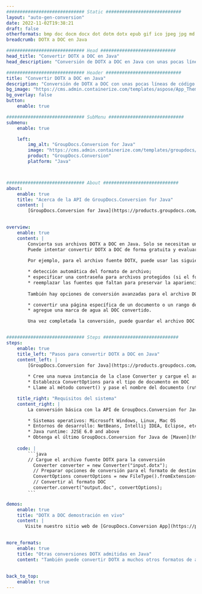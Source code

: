 ```yaml
---
############################# Static ############################
layout: "auto-gen-conversion"
date: 2022-11-02T19:38:21
draft: false
otherformats: bmp doc docm docx dot dotm dotx epub gif ico jpeg jpg md odt ott pdf png psd rtf tex tif tiff txt xps
breadcrumb: DOTX a DOC en Java

############################# Head ############################
head_title: "Convertir DOTX a DOC en Java"
head_description: "Conversión de DOTX a DOC en Java con unas pocas líneas de código. Convierta más de 160 formatos de archivo con la API de conversión de documentos de GroupDocs para Java"

############################# Header ############################
title: "Convertir DOTX a DOC en Java"
description: "Conversión de DOTX a DOC con unas pocas líneas de código Java"
bg_image: "https://cms.admin.containerize.com/templates/aspose/App_Themes/V3/images/bg/header1.png"
bg_overlay: false
button:
    enable: true

############################# SubMenu ############################
submenu:
    enable: true

    left:
        img_alt: "GroupDocs.Conversion for Java"
        image: "https://cms.admin.containerize.com/templates/groupdocs/images/product-logos/90x90-noborder/groupdocs-conversion-java.png"
        product: "GroupDocs.Conversion"
        platform: "Java"



############################# About ############################
about:
    enable: true
    title: "Acerca de la API de GroupDocs.Conversion for Java"
    content: |
        [GroupDocs.Conversion for Java](https://products.groupdocs.com/conversion/java/) es una API de conversión de formato de archivo avanzada para convertir entre formatos populares de imagen y documento como Microsoft Office, OpenDocument, PDF, HTML, correo electrónico, CAD. y mucho más con solo unas pocas líneas de código. La API nativa detecta automáticamente los formatos de los documentos originales y ofrece muchas opciones para personalizar los documentos convertidos. Junto con la función de extraer información de un documento, también admite el almacenamiento en caché de los resultados de la conversión en el disco local de forma predeterminada. Sin embargo, se puede admitir cualquier tipo de almacenamiento en caché mediante la implementación de las interfaces adecuadas: Amazon S3, Dropbox, Google Drive, Windows Azure, Reddis o cualquier otra.
    

overview:
    enable: true
    content: |
        Convierta sus archivos DOTX a DOC en Java. Solo se necesitan un par de líneas de código Java en cualquier plataforma de su elección, como Windows, Linux, macOS.
        Puede intentar convertir DOTX a DOC de forma gratuita y evaluar la calidad de los resultados de la conversión. Junto con los sencillos scripts de conversión de archivos, puede probar opciones más sofisticadas para cargar el archivo de origen DOTX y almacenar la salida DOC. 
        
        Por ejemplo, para el archivo fuente DOTX, puede usar las siguientes opciones de carga:

        * detección automática del formato de archivo;
        * especificar una contraseña para archivos protegidos (si el formato de archivo lo admite);
        * reemplazar las fuentes que faltan para preservar la apariencia del documento.
        
        También hay opciones de conversión avanzadas para el archivo DOC:

        * convertir una página específica de un documento o un rango de páginas;
        * agregue una marca de agua al DOC convertido.

        Una vez completada la conversión, puede guardar el archivo DOC en su ruta de archivo local o en cualquier almacenamiento de terceros, como FTP, Amazon S3, Google Drive, Dropbox, etc. Tenga en cuenta que para convertir DOTX a DOC, no necesita instalar ningún software adicional, como MS Office, Open Office, Adobe Acrobat Reader, etc.


############################# Steps ############################
steps:
    enable: true
    title_left: "Pasos para convertir DOTX a DOC en Java"
    content_left: |
        [GroupDocs.Conversion for Java](https://products.groupdocs.com/conversion/java/) permite a los desarrolladores convertir fácilmente el archivo DOTX a DOC con unas pocas líneas de código.
        
        * Cree una nueva instancia de la clase Converter y cargue el archivo DOTX con la ruta completa
        * Establezca ConvertOptions para el tipo de documento en DOC
        * Llame al método convert() y pase el nombre del documento (ruta completa) y el formato (DOC) como parámetro

    title_right: "Requisitos del sistema"
    content_right: |
        La conversión básica con la API de GroupDocs.Conversion for Java se puede realizar con solo unas pocas líneas de código. Nuestras API son compatibles con todas las principales plataformas y sistemas operativos. Antes de ejecutar el código a continuación, asegúrese de tener instalados los siguientes requisitos previos en su sistema.

        * Sistemas operativos: Microsoft Windows, Linux, Mac OS
        * Entornos de desarrollo: NetBeans, Intellij IDEA, Eclipse, etc.
        * Java runtime: J2SE 6.0 and above
        * Obtenga el último GroupDocs.Conversion for Java de [Maven](https://repository.groupdocs.com/webapp/#/artifacts/browse/tree/General/repo/com/groupdocs/groupdocs-conversion)
         
    code: |
        ```java    
        // Cargue el archivo fuente DOTX para la conversión
          Converter converter = new Converter("input.dotx");
          // Preparar opciones de conversión para el formato de destino DOC
          ConvertOptions convertOptions = new FileType().fromExtension("doc").getConvertOptions();
          // Convertir al formato DOC
          converter.convert("output.doc", convertOptions);
        ```

demos:
    enable: true
    title: "DOTX a DOC demostración en vivo"
    content: |
       Visite nuestro sitio web de [GroupDocs.Conversion App](https://products.groupdocs.app/conversion/family) y pruebe la conversión de DOTX a DOC ahora. La demostración gratuita tiene los siguientes beneficios
          

more_formats:
    enable: true
    title: "Otras conversiones DOTX admitidas en Java"
    content: "También puede convertir DOTX a muchos otros formatos de archivo. Consulte la lista a continuación."
       
       
back_to_top:
    enable: true
---
```

